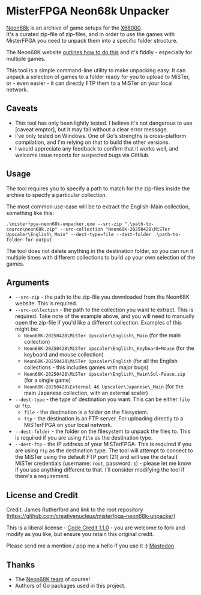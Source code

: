 # MisterFPGA Neon68k Unpacker

[Neon68k](https://neon68k.com/) is an archive of game setups for the [X68000](https://en.wikipedia.org/wiki/X68000).  
It's a curated zip-file of zip-files, and in order to use the games with MisterFPGA you need to unpack them into a specific folder structure.

The Neon68K website [outlines how to do this](https://neon68k.com/docs#unpacking-the-games) and it's fiddly - especially for multiple games.

This tool is a simple command-line utility to make unpacking easy. It can unpack a selection of games to a folder ready for you to upload to MiSTer, or - even easier - it can directly FTP them to a MiSTer on your local network.

## Caveats

- This tool has only been lightly tested. I believe it's not dangerous to use [caveat emptor], but it may fail without a clear error message.
- I've only tested on Windows. One of Go's strengths is cross-platform compilation, and I'm relying on that to build the other versions.
- I would appreciate any feedback to confirm that it works well, and welcome issue reports for suspected bugs via GitHub.

## Usage

The tool requires you to specify a path to match for the zip-files inside the archive to specify a particular collection.

The most common use-case will be to extract the English-Main collection, something like this:

`.\misterfpga-neon68k-unpacker.exe --src-zip ".\path-to-source\neon68k.zip" --src-collection "Neon68K-20250428\MiSTer Upscaler\English\_Main" --dest-type=file --dest-folder .\path-to-folder-for-output`

The tool does not delete anything in the destination folder, so you can run it multiple times with different collections to build up your own selection of the games.

## Arguments

- `--src-zip` - the path to the zip-file you downloaded from the Neon68K website. This is required.
- `--src-collection` - the path to the collection you want to extract. This is required. Take note of the example above, and you will need to manually open the zip-file if you'd like a different collection. Examples of this might be:
    - `Neon68K-20250428\MiSTer Upscaler\English\_Main` (for the main collection)
    - `Neon68K-20250428\MiSTer Upscaler\English\_Keyboard+Mouse` (for the keyboard and mouse collection)
    - `Neon68K-20250428\MiSTer Upscaler\English` (for all the English collections - this includes games with major bugs)
    - `Neon68K-20250428\MiSTer Upscaler\English\_Main\Sol-Feace.zip` (for a single game)
    - `Neon68K-20250428\External 4K Upscaler\Japanese\_Main` (for the main Japanese collection, with an external scaler)
- `--dest-type` - the type of destination you want. This can be either `file` or `ftp`.
    - `file` - the destination is a folder on the filesystem.
    - `ftp` - the destination is an FTP server. For uploading directly to a MiSTerFPGA on your local network.
- `--dest-folder` - the folder on the filesystem to unpack the files to. This is required if you are using `file` as the destination type.
- `--dest-ftp` - the IP address of your MiSTerFPGA. This is required if you are using `ftp` as the destination type. The tool will attempt to connect to the MiSTer using the default FTP port (21) and will use the default MiSTer credentials (username: `root`, password: `1`) - please let me know if you use anything different to that. I'll consider modifying the tool if there's a requirement.

## License and Credit

Credit: James Rutherford and link to the root repository (https://github.com/creativenucleus/misterfpga-neon68k-unpacker)

This is a liberal license - [Code Credit 1.1.0](https://codecreditlicense.com/license/1.1.0) - you are welcome to fork and modify as you like, but ensure you retain this original credit.

Please send me a mention / pop me a hello if you use it :) [Mastodon](https://mastodon.social/@jtruk)

## Thanks

- The [Neon68K team](https://neon68k.com/) of course!
- Authors of Go packages used in this project.